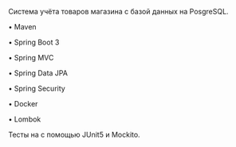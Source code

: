 Система учёта товаров магазина с базой данных на PosgreSQL.

•	Maven

•	Spring Boot 3

•	Spring MVC

•	Spring Data JPA

•	Spring Security

•	Docker

•	Lombok

Тесты на с помощью JUnit5 и Mockito.

